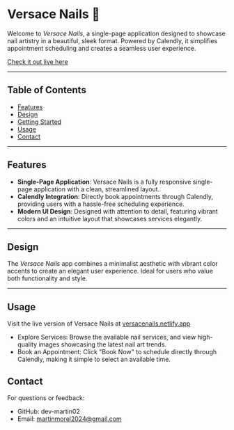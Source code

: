 # Versace Nails 💅

Welcome to *Versace Nails*, a single-page application designed to showcase nail artistry in a beautiful, sleek format. Powered by Calendly, it simplifies appointment scheduling and creates a seamless user experience.

[Check it out live here](https://versacenails.netlify.app/)

---

## Table of Contents

- [Features](#features)
- [Design](#design)
- [Getting Started](#getting-started)
- [Usage](#usage)
- [Contact](#contact)

---

## Features

- **Single-Page Application**: Versace Nails is a fully responsive single-page application with a clean, streamlined layout.
- **Calendly Integration**: Directly book appointments through Calendly, providing users with a hassle-free scheduling experience.
- **Modern UI Design**: Designed with attention to detail, featuring vibrant colors and an intuitive layout that showcases services elegantly.

---

## Design

The *Versace Nails* app combines a minimalist aesthetic with vibrant color accents to create an elegant user experience. Ideal for users who value both functionality and style.

---

## Usage

Visit the live version of Versace Nails at [versacenails.netlify.app](versacenails.netlify.app)

- Explore Services: Browse the available nail services, and view high-quality images showcasing the latest nail art trends.
- Book an Appointment: Click "Book Now" to schedule directly through Calendly, making it simple to select an available time.

## Contact

For questions or feedback:

- GitHub: dev-martin02
- Email: martinmorel2024@gmail.com
